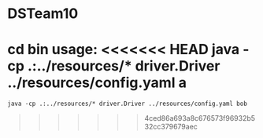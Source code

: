 # DSTeam10
cd bin
usage:
<<<<<<< HEAD
    java -cp .:../resources/* driver.Driver ../resources/config.yaml a
=======
    java -cp .:../resources/* driver.Driver ../resources/config.yaml bob
>>>>>>> 4ced86a693a8c676573f96932b532cc379679aec

